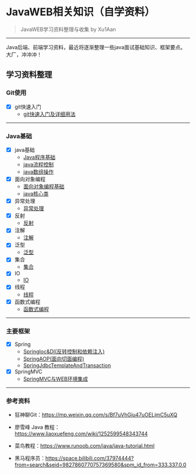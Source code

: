 # JavaWEB相关知识（自学资料）
> JavaWEB学习资料整理与收集 by Xu1Aan
---
Java后端、前端学习资料，最近将逐渐整理一些java面试基础知识、框架要点。大厂，冲冲冲！

## **学习资料整理**

### Git使用

- [x] git快速入门
  - [git快速入门及详细用法](./markdown/java基础/git用法.md)

---

### Java基础

- [x] java基础
  - [Java程序基础](./markdown/java基础/java基础.md)
  - [java流程控制](./markdown/java基础/java流程控制.md)
  - [java数组操作](./markdown/java基础/java数组操作.md)
- [x] 面向对象编程
  - [面向对象编程基础](./markdown/java基础/面向对象编程基础.md)
  - [java核心类](./markdown/java基础/java核心类.md)
- [x] 异常处理
  - [异常处理](./markdown/java基础/异常处理.md)
- [x] 反射
  - [反射](./markdown/java基础/反射.md)
- [x] 注解
  - [注解](./markdown/java基础/注解.md)
- [x] 泛型
  - [泛型](./markdown/java基础/泛型.md)
- [x] 集合
  - [集合](./markdown/java基础/集合.md)
- [x] IO
  - [IO](./markdown/java基础/IO.md)
- [x] 线程
  - [线程](./markdown/java基础/线程.md)
- [x] 函数式编程
  - [函数式编程]()

---

### 主要框架

- [x] Spring
  - [SpringIoc&DI(反转控制和依赖注入)](./markdown/spring/01_SpringIoC&DI.md)
  - [SpringAOP(面向切面编程)](./markdown/spring/02_springAOP.md)
  - [SpringJdbcTemplateAndTransaction](./markdown/spring/03_SpringJdbcTemplate&事务.md)
- [x] SpringMVC
  - [SpringMVC与WEB环境集成](./markdown/springMVC/01_Spring与Web环境集成.md)

---

### 参考资料

- 狂神聊Git：https://mp.weixin.qq.com/s/Bf7uVhGiu47uOELjmC5uXQ

- 廖雪峰 Java 教程：https://www.liaoxuefeng.com/wiki/1252599548343744

- 菜鸟教程：https://www.runoob.com/java/java-tutorial.html 

- 黑马程序员：https://space.bilibili.com/37974444?from=search&seid=9827860770757369580&spm_id_from=333.337.0.0

